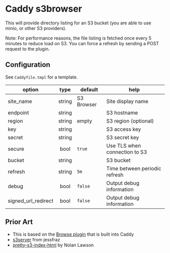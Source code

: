 # Caddy s3browser

This will provide directory listing for an S3 bucket (you are able to use minio, or other S3 providers).

Note: For performance reasons, the file listing is fetched once every 5 minutes to reduce load on S3. You can force a refresh by sending a POST request to the plugin.

## Configuration

See `Caddyfile.tmpl` for a template.

|  option   |  type  |  default   | help |
|-----------|:------:|------------|------|
| site_name           | string | S3 Browser | Site display name |
| endpoint            | string |            | S3 hostname |
| region              | string |   empty    | S3 region (optional) |
| key                 | string |            | S3 access key |
| secret              | string |            | S3 secret key |
| secure              |  bool  |   `true`   | Use TLS when connection to S3 |
| bucket              | string |            | S3 bucket |
| refresh             | string |    `5m`    | Time between periodic refresh |
| debug               |  bool  |   `false`  | Output debug information |
| signed_url_redirect |  bool  |   `false`  | Output debug information |


## Prior Art
* This is based on the [Browse plugin](https://github.com/mholt/caddy/tree/master/caddyhttp/browse) that is built into Caddy
* [s3server](https://github.com/jessfraz/s3server) from jessfraz
* [pretty-s3-index-html](https://github.com/nolanlawson/pretty-s3-index-html) by Nolan Lawson
